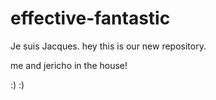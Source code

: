 # effective-fantastic 

Je suis Jacques. hey this is our new repository. 

me and jericho in the house! 
  
  :) :)
